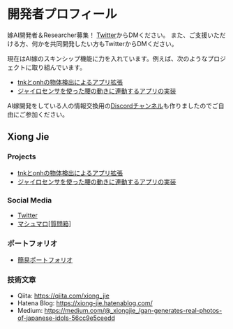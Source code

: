 # 開発者プロフィール
嫁AI開発者＆Researcher募集！
[Twitter](https://twitter.com/_xiongjie_)からDMください。
また、ご支援いただける方、何かを共同開発したい方もTwitterからDMください。

現在はAI嫁のスキンシップ機能に力を入れています。例えば、次のようなプロジェクトに取り組んでいます。

* [tnkとonhの物体検出によるアプリ拡張](https://xiong-jie-y.github.io/ai-yome-project/projects/vslam/tnk_onh_detectors_it1/)
* [ジャイロセンサを使った腰の動きに連動するアプリの実装](https://xiong-jie-y.github.io/ai-yome-project/projects/vslam/waist_motion_detection/)

AI嫁開発をしている人の情報交換用の[Discordチャンネル](https://discord.gg/KtPxEqX)も作りましたのでご自由にご参加ください。

## Xiong Jie
### Projects
* [tnkとonhの物体検出によるアプリ拡張](https://xiong-jie-y.github.io/ai-yome-project/projects/vslam/tnk_onh_detectors_it1/)
* [ジャイロセンサを使った腰の動きに連動するアプリの実装](https://xiong-jie-y.github.io/ai-yome-project/projects/vslam/waist_motion_detection/)

### Social Media
* [Twitter](https://twitter.com/_xiongjie_)
* [マシュマロ[質問箱]](https://marshmallow-qa.com/_xiongjie_?utm_medium=url_text&utm_source=promotion)
### ポートフォリオ
* [簡易ポートフォリオ](https://togetter.com/li/1440582)

### 技術文章
* Qiita: https://qiita.com/xiong_jie
* Hatena Blog: https://xiong-jie.hatenablog.com/
* Medium: https://medium.com/@_xiongjie_/gan-generates-real-photos-of-japanese-idols-56cc9e5ceedd